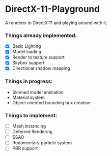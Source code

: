 # DirectX-11-Playground
A renderer in DirectX 11 and playing around with it.

### Things already implemented:
- [X] Basic Lighting
- [X] Model loading
- [X] Render to texture support
- [X] Skybox support
- [X] Directional shadow mapping

### Things in progress:
- Skinned model animation
- Material system
- Object oriented bounding box creation

### Things to implement:
- [ ] Mesh instancing
- [ ] Deferred Rendering
- [ ] SSAO
- [ ] Rudamentary particle system
- [ ] PBR support
